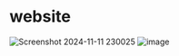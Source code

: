 # website
![Screenshot 2024-11-11 230025](https://github.com/user-attachments/assets/ae30724e-9fbf-462f-b1f2-792aba03ae52)
![image](https://github.com/user-attachments/assets/3e76b599-2168-43b8-9221-f4dceaf81c4d)
